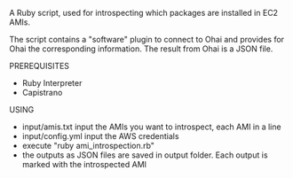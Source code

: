 A Ruby script, used for introspecting which packages are installed in 
EC2 AMIs.

The script contains a "software" plugin to connect to Ohai and provides
for Ohai the corresponding information. The result from Ohai is a JSON file.

PREREQUISITES
- Ruby Interpreter
- Capistrano

USING
- input/amis.txt
input the AMIs you want to introspect, each AMI in a line
- input/config.yml
input the AWS credentials
- execute "ruby ami_introspection.rb"
- the outputs as JSON files are saved in output folder. Each output is marked
with the introspected AMI
